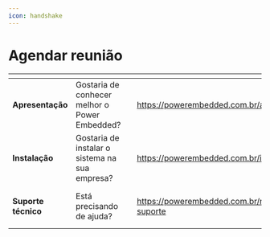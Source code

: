 ```yaml
---
icon: handshake
---
```


# Agendar reunião

<table data-view="cards"><thead><tr><th></th><th></th><th data-hidden></th><th data-hidden data-card-target data-type="content-ref"></th><th data-hidden data-card-cover data-type="files"></th></tr></thead><tbody><tr><td><strong>Apresentação</strong></td><td>Gostaria de conhecer melhor o Power Embedded?</td><td></td><td><a href="https://powerembedded.com.br/apresentacao">https://powerembedded.com.br/apresentacao</a></td><td><a href="../.gitbook/assets/Design sem nome (41) (1).png">Design sem nome (41) (1).png</a></td></tr><tr><td><strong>Instalação</strong></td><td>Gostaria de instalar o sistema na sua empresa?</td><td></td><td><a href="https://powerembedded.com.br/instalacao">https://powerembedded.com.br/instalacao</a></td><td><a href="../.gitbook/assets/Design sem nome (42) (1).png">Design sem nome (42) (1).png</a></td></tr><tr><td><strong>Suporte técnico</strong></td><td>Está precisando de ajuda?</td><td></td><td><a href="https://powerembedded.com.br/reuniao-suporte">https://powerembedded.com.br/reuniao-suporte</a></td><td><a href="../.gitbook/assets/Design sem nome (43).png">Design sem nome (43).png</a></td></tr></tbody></table>

